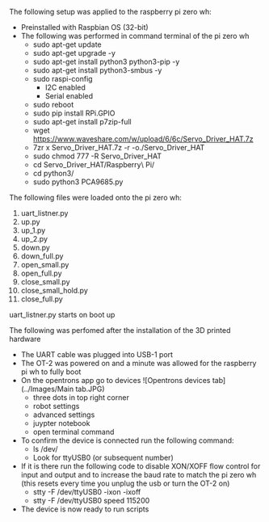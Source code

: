 The following setup was applied to the raspberry pi zero wh:

- Preinstalled with Raspbian OS (32-bit)
- The following was performed in command terminal of the pi zero wh
  - sudo apt-get update
  - sudo apt-get upgrade -y
  - sudo apt-get install python3 python3-pip -y
  - sudo apt-get install python3-smbus -y
  - sudo raspi-config
    - I2C enabled
    - Serial enabled
  - sudo reboot
  - sudo pip install RPi.GPIO
  - sudo apt-get install p7zip-full
  - wget https://www.waveshare.com/w/upload/6/6c/Servo_Driver_HAT.7z
  - 7zr x Servo_Driver_HAT.7z -r -o./Servo_Driver_HAT
  - sudo chmod 777 -R Servo_Driver_HAT
  - cd Servo_Driver_HAT/Raspberry\ Pi/
  - cd python3/
  - sudo python3 PCA9685.py

The following files were loaded onto the pi zero wh:
1) uart_listner.py
2) up.py
3) up_1.py
4) up_2.py
5) down.py
6) down_full.py
7) open_small.py
8) open_full.py
9) close_small.py
10) close_small_hold.py
11) close_full.py

uart_listner.py starts on boot up

The following was perfomed after the installation of the 3D printed hardware
- The UART cable was plugged into USB-1 port
- The OT-2 was powered on and a minute was allowed for the raspberry pi wh to fully boot
- On the opentrons app go to devices
  ![Opentrons devices tab](../Images/Main tab.JPG)
  - three dots in top right corner
  - robot settings
  - advanced settings
  - juypter notebook
  - open terminal command
- To confirm the device is connected run the following command:
  - ls /dev/
  - Look for ttyUSB0 (or subsequent number)
- If it is there run the following code to disable XON/XOFF flow control for input and output and to increase the baud rate to match the pi zero wh (this resets every time you unplug the usb or turn the OT-2 on)
  - stty -F /dev/ttyUSB0 -ixon -ixoff
  - stty -F /dev/ttyUSB0 speed 115200
- The device is now ready to run scripts
